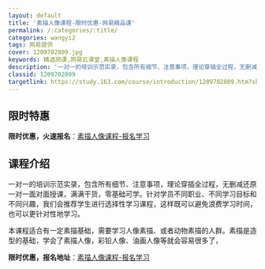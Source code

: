 ```yaml
---
layout: default
title: '素描人像课程-限时优惠-网易精品课'
permalink: /:categories/:title/
categories: wangyi2
tags: 网易提供
cover: 1209702809.jpg
keywords: 精选网课,网易云课堂,素描人像课程
description: '一对一的培训示范实录，包含所有细节、注意事项，理论穿插全过程，无删减还原一对一面对面授课，满满干货，零基础可学。针对学员'
classid: 1209702809
targetlink: https://study.163.com/course/introduction/1209702809.htm?share=1&shareId=1025206652&utm_campaign=share&utm_medium=iphoneShare&utm_source=&utm_u=1025206652
---
```


## 限时特惠

**限时优惠，火速报名**：[素描人像课程-报名学习](https://study.163.com/course/introduction/1209702809.htm?share=1&shareId=1025206652&utm_campaign=share&utm_medium=iphoneShare&utm_source=&utm_u=1025206652)

## 课程介绍

一对一的培训示范实录，包含所有细节、注意事项，理论穿插全过程，无删减还原一对一面对面授课，满满干货，零基础可学。针对学员不同职业、不同学习目标和不同兴趣，我们会推荐学生进行选择性学习课程，这样既可以避免浪费学习时间，也可以更针对性地学习。

本课程适合有一定素描基础，需要学习人像素描、或者动物素描的人群。素描是造型的基础，学会了素描人像，彩铅人像、油画人像等就会容易很多了，

**限时优惠，报名地址**：[素描人像课程-报名学习](https://study.163.com/course/introduction/1209702809.htm?share=1&shareId=1025206652&utm_campaign=share&utm_medium=iphoneShare&utm_source=&utm_u=1025206652)

